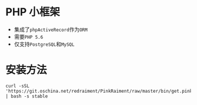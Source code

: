 # PHP 小框架

* 集成了`phpActiveRecord`作为`ORM`
* 需要`PHP 5.6`
* 仅支持`PostgreSQL`和`MySQL`

# 安装方法

```
curl -sSL 'https://git.oschina.net/redraiment/PinkRaiment/raw/master/bin/get.pink.sh' | bash -s stable
```
